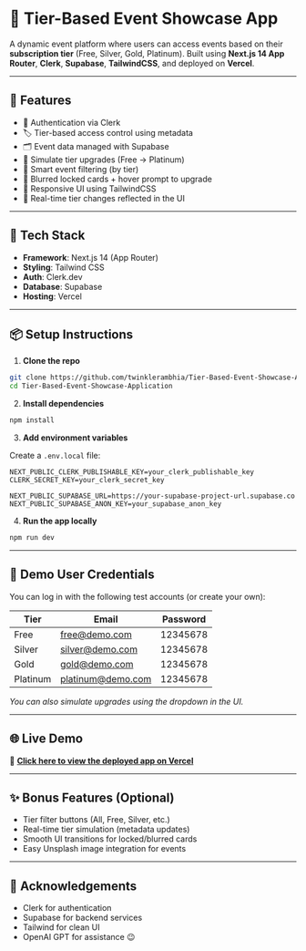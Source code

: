 # 🎉 Tier-Based Event Showcase App

A dynamic event platform where users can access events based on their **subscription tier** (Free, Silver, Gold, Platinum). Built using **Next.js 14 App Router**, **Clerk**, **Supabase**, **TailwindCSS**, and deployed on **Vercel**.

---

## 🚀 Features

- 🔐 Authentication via Clerk
- 🏷️ Tier-based access control using metadata
- 🗂️ Event data managed with Supabase
- 🔄 Simulate tier upgrades (Free → Platinum)
- 🧠 Smart event filtering (by tier)
- 🧊 Blurred locked cards + hover prompt to upgrade
- 📱 Responsive UI using TailwindCSS
- 🔄 Real-time tier changes reflected in the UI

---

## 🧰 Tech Stack

- **Framework**: Next.js 14 (App Router)
- **Styling**: Tailwind CSS
- **Auth**: Clerk.dev
- **Database**: Supabase
- **Hosting**: Vercel

---

## 📦 Setup Instructions

1. **Clone the repo**

```bash
git clone https://github.com/twinklerambhia/Tier-Based-Event-Showcase-Application.git
cd Tier-Based-Event-Showcase-Application
```

2. **Install dependencies**

```bash
npm install
```

3. **Add environment variables**

Create a `.env.local` file:

```
NEXT_PUBLIC_CLERK_PUBLISHABLE_KEY=your_clerk_publishable_key
CLERK_SECRET_KEY=your_clerk_secret_key

NEXT_PUBLIC_SUPABASE_URL=https://your-supabase-project-url.supabase.co
NEXT_PUBLIC_SUPABASE_ANON_KEY=your_supabase_anon_key
```

4. **Run the app locally**

```bash
npm run dev
```

---

## 👥 Demo User Credentials

You can log in with the following test accounts (or create your own):

| Tier       | Email                     | Password   |
|------------|---------------------------|------------|
| Free       | free@demo.com             | 12345678   |
| Silver     | silver@demo.com           | 12345678   |
| Gold       | gold@demo.com             | 12345678   |
| Platinum   | platinum@demo.com         | 12345678   |

*You can also simulate upgrades using the dropdown in the UI.*

---

## 🌐 Live Demo

🔗 [**Click here to view the deployed app on Vercel**](https://tier-based-event-showcaseapp.vercel.app/)

---

## ✨ Bonus Features (Optional)

- Tier filter buttons (All, Free, Silver, etc.)
- Real-time tier simulation (metadata updates)
- Smooth UI transitions for locked/blurred cards
- Easy Unsplash image integration for events

---

## 🙏 Acknowledgements

- Clerk for authentication
- Supabase for backend services
- Tailwind for clean UI
- OpenAI GPT for assistance 😉
